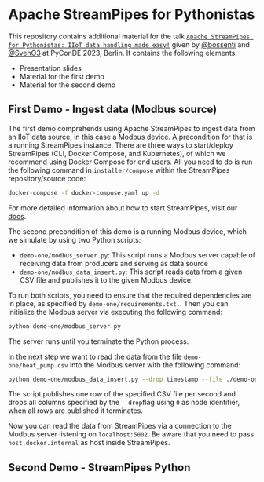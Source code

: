 # Apache StreamPipes for Pythonistas

This repository contains additional material for the talk [`Apache StreamPipes for Pythonistas: IIoT data handling made easy!`](https://pretalx.com/pyconde-pydata-berlin-2023/talk/LXBGZS/) given by [@bossenti](https://www.github.com/bossenti) and [@SvenO3](https://www.github.com/SvenO3) at PyConDE 2023, Berlin.
It contains the following elements:
* Presentation slides
* Material for the first demo
* Material for the second demo

## First Demo - Ingest data (Modbus source)
The first demo comprehends using Apache StreamPipes to ingest data from an IIoT data source,
in this case a Modbus device.
A precondition for that is a running StreamPipes instance.
There are three ways to start/deploy StreamPipes (CLI, Docker Compose, and Kubernetes), of which we recommend using Docker Compose for end users.
All you need to do is run the following command in `installer/compose` within the StreamPipes repository/source code:
```bash
docker-compose -f docker-compose.yaml up -d
```
For more detailed information about how to start StreamPipes, visit our [docs](https://streampipes.apache.org/docs/docs/deploy-docker.html).

The second precondition of this demo is a running Modbus device, which we simulate by using two Python scripts:
* `demo-one/modbus_server.py`: This script runs a Modbus server capable of receiving data from producers and serving as data source
* `demo-one/modbus_data_insert.py`: This script reads data from a given CSV file and publishes it to the given Modbus device.

To run both scripts, you need to ensure that the required dependencies are in place, as specified by `demo-one/requirements.txt.`.
Then you can initialize the Modbus server via executing the following command:
```bash
python demo-one/modbus_server.py
```
The server runs until you terminate the Python process.

In the next step we want to read the data from the file `demo-one/heat_pump.csv` into the Modbus server with the following command:
```bash
python demo-one/modbus_data_insert.py --drop timestamp --file ./demo-one/heat_pump.csv
```
The script publishes one row of the specified CSV file per second and drops all columns specified by the `--drop`flag using `0` as node identifier, when all rows are published it terminates.

Now you can read the data from StreamPipes via a connection to the Modbus server listening on `localhost:5002`.
Be aware that you need to pass `host.docker.internal` as host inside StreamPipes.


## Second Demo - StreamPipes Python